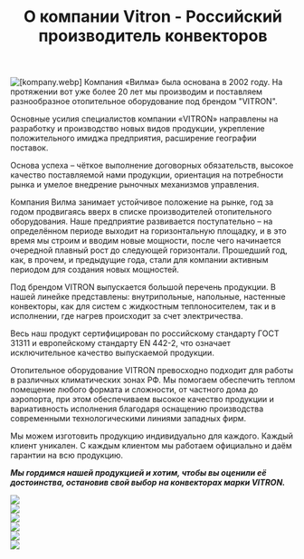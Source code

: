 ﻿---
title: О компании Vitron - Российский производитель конвекторов
description: Компания Vitron - ведущий российский производитель внутрипольных, напольных и настенных конвекторов с 2002 года. Сертификация ГОСТ и EN 442-2, собственное производство, гарантия качества.
---

![[kompany.webp]](https://docs.wilma.ru/images/kompany.webp)
Компания «Вилма» была основана в 2002 году. На протяжении вот уже более 20 лет мы производим и поставляем разнообразное отопительное оборудование под брендом "VITRON".

Основные усилия специалистов компании «VITRON» направлены на разработку и производство новых видов продукции, укрепление положительного имиджа предприятия, расширение географии поставок.

Основа успеха – чёткое выполнение договорных обязательств, высокое качество поставляемой нами продукции, ориентация на потребности рынка и умелое внедрение рыночных механизмов управления.

Компания Вилма занимает устойчивое положение на рынке, год за годом продвигаясь вверх в списке производителей отопительного оборудования. Наше предприятие развивается поступательно – на определённом периоде выходит на горизонтальную площадку, и в это время мы строим и вводим новые мощности, после чего начинается очередной плавный рост до следующей горизонтали. Прошедший год, как, в прочем, и предыдущие года, стали для компании активным периодом для создания новых мощностей.

Под брендом VITRON выпускается большой перечень продукции.
В нашей линейке представлены: внутрипольные, напольные, настенные конвекторы, как для систем с жидкостным теплоносителем, так и в исполнении, где нагрев происходит за счет электричества.

Весь наш продукт сертифицирован по российскому стандарту ГОСТ 31311 и европейскому стандарту EN 442-2, что означает исключительное качество выпускаемой продукции.

Отопительное оборудование VITRON превосходно подходит для работы в различных климатических зонах РФ.
Мы помогаем обеспечить теплом помещение любого формата и сложности, от частного дома до аэропорта, при этом обеспечиваем высокое качество продукции и вариативность исполнения благодаря оснащению производства современными технологическими линиями западных фирм.

Мы можем изготовить продукцию индивидуально для каждого. Каждый клиент уникален. С каждым клиентом мы работаем официально и даём гарантии на всю продукцию.

***Мы гордимся нашей продукцией и хотим, чтобы вы оценили её достоинства, остановив свой выбор на конвекторах марки VITRON.***

<div class="gallery"><div class="gallery__item"><img src="https://docs.wilma.ru/images/1.webp"></div><div class="gallery__item"><img src="https://docs.wilma.ru/images/1.webp"></div><div class="gallery__item"><img src="https://docs.wilma.ru/images/1.webp"></div><div class="gallery__item"><img src="https://docs.wilma.ru/images/1.webp"></div><div class="gallery__item"><img src="https://docs.wilma.ru/images/1.webp"></div><div class="gallery__item"><img src="https://docs.wilma.ru/images/1.webp"></div></div>
 
 

